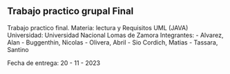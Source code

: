 ## Trabajo practico grupal Final

Trabajo practico final. 
Materia: lectura y Requisitos UML (JAVA)
Universidad: Universidad Nacional Lomas de Zamora
Integrantes: 
    - Alvarez, Alan
    - Buggenthin, Nicolas
    - Olivera, Abril
    - Sio Cordich, Matias
    - Tassara, Santino

Fecha de entrega: 20 - 11 - 2023